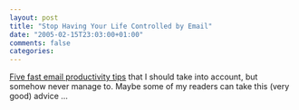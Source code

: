 ```yaml
---
layout: post
title: "Stop Having Your Life Controlled by Email"
date: "2005-02-15T23:03:00+01:00"
comments: false
categories: 
---
```


<p><a href="http://feeds.feedburner.com/43Folders?m=155">Five fast email productivity tips</a> that I should take into account, but somehow never manage to. Maybe some of my readers can take this (very good) advice &#8230;</p>


